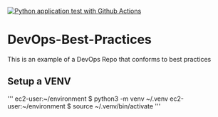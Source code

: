 [![Python application test with Github Actions](https://github.com/maliciousarp/DevOps-Best-Practices/actions/workflows/main.yml/badge.svg)](https://github.com/maliciousarp/DevOps-Best-Practices/actions/workflows/main.yml)


# DevOps-Best-Practices
This is an example of a DevOps Repo that conforms to best practices


## Setup a VENV

'''
ec2-user:~/environment $ python3 -m venv ~/.venv
ec2-user:~/environment $ source ~/.venv/bin/activate
'''
